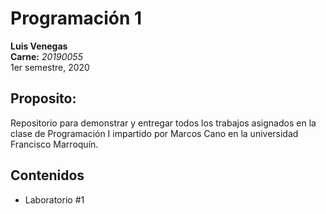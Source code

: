 # Programación 1 <br>
__Luis Venegas__ <br>
__Carne:__ *20190055* <br>
1er semestre, 2020 <br>

## Proposito:<br>
Repositorio para demonstrar y entregar todos los trabajos asignados en la clase 
de Programación I impartido por Marcos Cano en la universidad Francisco Marroquín.
<br>
## Contenidos <br>
- Laboratorio #1 
